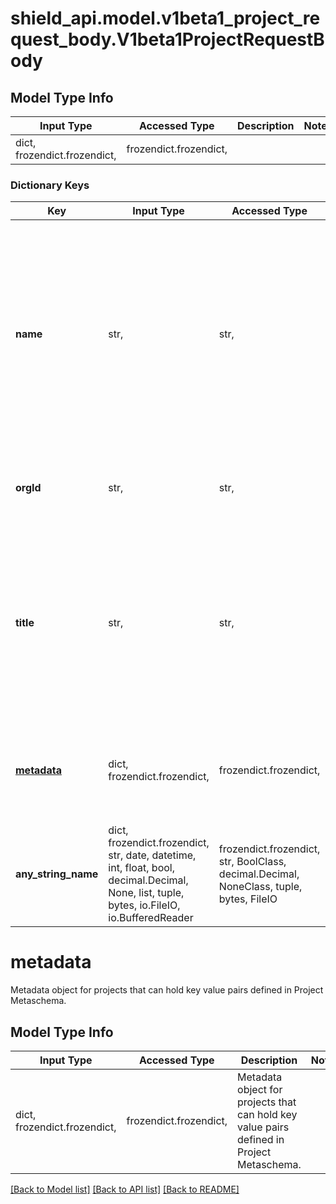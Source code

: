# shield_api.model.v1beta1_project_request_body.V1beta1ProjectRequestBody

## Model Type Info
Input Type | Accessed Type | Description | Notes
------------ | ------------- | ------------- | -------------
dict, frozendict.frozendict,  | frozendict.frozendict,  |  | 

### Dictionary Keys
Key | Input Type | Accessed Type | Description | Notes
------------ | ------------- | ------------- | ------------- | -------------
**name** | str,  | str,  | The name of the project. The name must be unique within the entire Shield instance. The name can contain only alphanumeric characters, dashes and underscores.&lt;br/&gt; *Example:* &#x60;shield-playground&#x60; | 
**orgId** | str,  | str,  | unique id of the organization to which project belongs | 
**title** | str,  | str,  | The title can contain any UTF-8 character, used to provide a human-readable name for the project. Can also be left empty. &lt;br/&gt; *Example:* &#x60;Shield Playground&#x60; | [optional] 
**[metadata](#metadata)** | dict, frozendict.frozendict,  | frozendict.frozendict,  | Metadata object for projects that can hold key value pairs defined in Project Metaschema. | [optional] 
**any_string_name** | dict, frozendict.frozendict, str, date, datetime, int, float, bool, decimal.Decimal, None, list, tuple, bytes, io.FileIO, io.BufferedReader | frozendict.frozendict, str, BoolClass, decimal.Decimal, NoneClass, tuple, bytes, FileIO | any string name can be used but the value must be the correct type | [optional]

# metadata

Metadata object for projects that can hold key value pairs defined in Project Metaschema.

## Model Type Info
Input Type | Accessed Type | Description | Notes
------------ | ------------- | ------------- | -------------
dict, frozendict.frozendict,  | frozendict.frozendict,  | Metadata object for projects that can hold key value pairs defined in Project Metaschema. | 

[[Back to Model list]](../../README.md#documentation-for-models) [[Back to API list]](../../README.md#documentation-for-api-endpoints) [[Back to README]](../../README.md)

